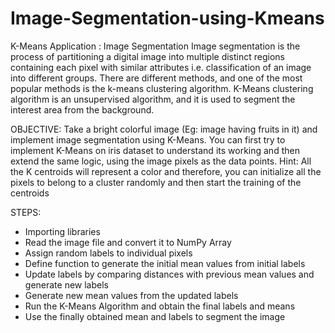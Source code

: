 # Image-Segmentation-using-Kmeans
K-Means Application : Image Segmentation
Image segmentation is the process of partitioning a digital image into multiple distinct regions containing each pixel with similar attributes i.e. classification of an image into different groups. There are different methods, and one of the most popular methods is the k-means clustering algorithm. K-Means clustering algorithm is an unsupervised algorithm, and it is used to segment the interest area from the background.

OBJECTIVE:
Take a bright colorful image (Eg: image having fruits in it) and implement image segmentation using K-Means. You can first try to implement K-Means on iris dataset to understand its working and then extend the same logic, using the image pixels as the data points. Hint: All the K centroids will represent a color and therefore, you can initialize all the pixels to belong to a cluster randomly and then start the training of the centroids

STEPS:
- Importing libraries
- Read the image file and convert it to NumPy Array
- Assign random labels to individual pixels
- Define function to generate the initial mean values from initial labels
- Update labels by comparing distances with previous mean values and generate new labels
- Generate new mean values from the updated labels
- Run the K-Means Algorithm and obtain the final labels and means
- Use the finally obtained mean and labels to segment the image
